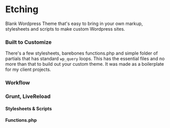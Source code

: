 # Etching

Blank Wordpress Theme that's easy to bring in your own markup, stylesheets and scripts to make custom Wordpress sites.

### Built to Customize
There's a few stylesheets, barebones functions.php and simple folder of partials that has standard `wp_query` loops. This has the essential files and no more than that to build out your custom theme. It was made as a boilerplate for my client projects.

### Workflow

### Grunt, LiveReload

#### Stylesheets & Scripts

#### Functions.php
